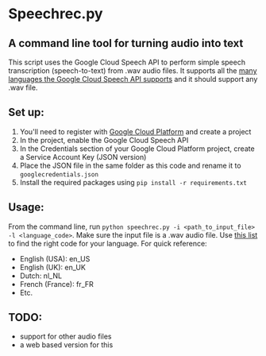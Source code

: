 # Speechrec.py

## A command line tool for turning audio into text

This script uses the Google Cloud Speech API to perform simple speech transcription (speech-to-text) from .wav audio files. It supports all the [many languages the Google Cloud Speech API supports](https://cloud.google.com/speech/docs/languages) and it should support any .wav file.

## Set up:
1. You'll need to register with [Google Cloud Platform](https://console.cloud.google.com) and create a project
1. In the project, enable the Google Cloud Speech API
1. In the Credentials section of your Google Cloud Platform project, create a Service Account Key (JSON version)
1. Place the JSON file in the same folder as this code and rename it to `googlecredentials.json`
1. Install the required packages using `pip install -r requirements.txt`

## Usage:
From the command line, run `python speechrec.py -i <path_to_input_file> -l <language_code>`. Make sure the input file is a .wav audio file. Use [this list](https://cloud.google.com/speech/docs/languages) to find the right code for your language. For quick reference:
* English (USA): en_US
* English (UK): en_UK
* Dutch: nl_NL
* French (France): fr_FR
* Etc.

## TODO:
 * support for other audio files
 * a web based version for this
